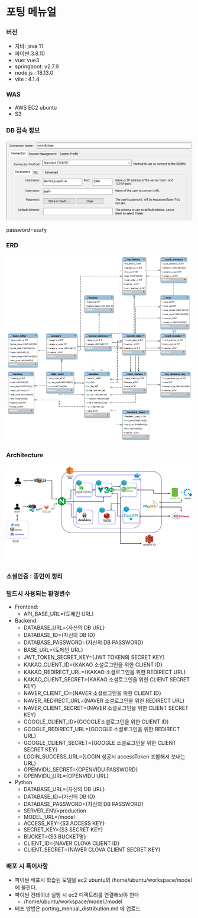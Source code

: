 # 포팅 메뉴얼

### 버전

- 자바: java 11
- 파이썬:3.8.10
- vue: vue3
- springboot: v2.7.9
- node.js : 18.13.0
- vite : 4.1.4

### WAS

- AWS EC2 ubuntu
- S3

### DB 접속 정보

![](./assets/dbaccess.png)

password=ssafy

### ERD

![](./assets/erd.png)

### Architecture

![](./assets/architecture.drawio.png)

### 소셜인증 : 종민이 정리



### 빌드시 사용되는 환경변수

- Frontend:
  - API_BASE_URL={도메인 URL}
- Backend:
  - DATABASE_URL={자신의 DB URL}
  - DATABASE_ID={자신의 DB ID}
  - DATABASE_PASSWORD={자신의 DB PASSWORD}
  - BASE_URL={도메인 URL}
  - JWT_TOKEN_SECRET_KEY={JWT TOKEN의 SECRET KEY}
  - KAKAO_CLIENT_ID={KAKAO 소셜로그인을 위한 CLIENT ID}
  - KAKAO_REDIRECT_URL={KAKAO 소셜로그인을 위한 REDIRECT URL}
  - KAKAO_CLIENT_SECRET={KAKAO 소셜로그인을 위한 CLIENT SECRET KEY}
  - NAVER_CLIENT_ID={NAVER 소셜로그인을 위한 CLIENT ID}
  - NAVER_REDIRECT_URL={NAVER 소셜로그인을 위한 REDIRECT URL}
  - NAVER_CLIENT_SECRET={NAVER 소셜로그인을 위한 CLIENT SECRET KEY}
  - GOOGLE_CLIENT_ID={GOOGLE소셜로그인을 위한 CLIENT ID}
  - GOOGLE_REDIRECT_URL={GOOGLE 소셜로그인을 위한 REDIRECT URL}
  - GOOGLE_CLIENT_SECRET={GOOGLE 소셜로그인을 위한 CLIENT SECRET KEY}
  - LOGIN_SUCCESS_URL={LOGIN 성공시 accessToken 포함해서 보내는 URL}
  - OPENVIDU_SECRET={OPENVIDU PASSWORD}
  - OPENVIDU_URL={OPENVIDU URL}
- Python
  - DATABASE_URL={자신의 DB URL}
  - DATABASE_ID={자신의 DB ID}
  - DATABASE_PASSWORD={자신의 DB PASSWORD}
  - SERVER_ENV=production
  - MODEL_URL=/model
  - ACCESS_KEY={S3 ACCESS KEY}
  - SECRET_KEY={S3 SECRET KEY}
  - BUCKET={S3 BUCKET명}
  - CLIENT_ID={NAVER CLOVA CLIENT ID}
  - CLIENT_SECRET={NAVER CLOVA CLIENT SECRET KEY}

### 배포 시 특이사항

- 파이썬 배포시 학습된 모델을 ec2 ubuntu의 /home/ubuntu/workspace/model 에 올린다.
- 파이썬 컨테이너 실행 시 ec2 디렉토리를 연결해놔야 한다
  - /home/ubuntu/workspace/model:/model
- 배포 방법은 porting_menual_distribution.md 에 업로드
